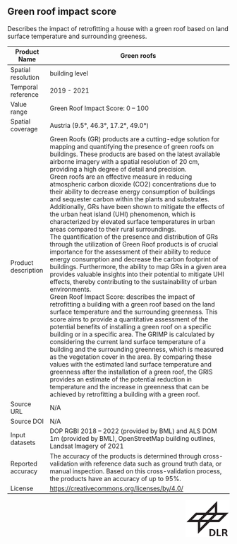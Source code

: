 ## Green roof impact score

Describes the impact of retrofitting a house with a green roof based on land surface temperature and surrounding greeness.

|Product Name| Green roofs |
| --- | --- |
| Spatial resolution |  building level |
| Temporal reference | 2019 - 2021 |
| Value range | Green Roof Impact Score: 0 – 100 |
| Spatial coverage | Austria (9.5°, 46.3°, 17.2°, 49.0°) |
| Product description |Green Roofs (GR) products are a cutting-edge solution for mapping and quantifying the presence of green roofs on buildings. These products are based on the latest available airborne imagery with a spatial resolution of 20 cm, providing a high degree of detail and precision.<br>Green roofs are an effective measure in reducing atmospheric carbon dioxide (CO2) concentrations due to their ability to decrease energy consumption of buildings and sequester carbon within the plants and substrates. Additionally, GRs have been shown to mitigate the effects of the urban heat island (UHI) phenomenon, which is characterized by elevated surface temperatures in urban areas compared to their rural surroundings. <br> The quantification of the presence and distribution of GRs through the utilization of Green Roof products is of crucial importance for the assessment of their ability to reduce energy consumption and decrease the carbon footprint of buildings. Furthermore, the ability to map GRs in a given area provides valuable insights into their potential to mitigate UHI effects, thereby contributing to the sustainability of urban environments.<br>Green Roof Impact Score: describes the impact of retrofitting a building with a green roof based on the land surface temperature and the surrounding greenness. This score aims to provide a quantitative assessment of the potential benefits of installing a green roof on a specific building or in a specific area. The GRIMP is calculated by considering the current land surface temperature of a building and the surrounding greenness, which is measured as the vegetation cover in the area. By comparing these values with the estimated land surface temperature and greenness after the installation of a green roof, the GRIS provides an estimate of the potential reduction in temperature and the increase in greenness that can be achieved by retrofitting a building with a green roof.|
| Source URL | N/A |
| Source DOI | N/A |
| Input datasets | DOP RGBI 2018 – 2022 (provided by BML) and ALS DOM 1m (provided by BML), OpenStreetMap building outlines, Landsat Imagery of 2021 |
| Reported accuracy | The accuracy of the products is determined through cross-validation with reference data such as ground truth data, or manual inspection. Based on this cross-validation process, the products have an accuracy of up to 95%.|
| License | https://creativecommons.org/licenses/by/4.0/|

<div style="width: 100%;"><img style="width:100px; float:right;" src="https://raw.githubusercontent.com/eurodatacube/eodash-assets/main/collections/gtif-logos/dlr_no_text.png"></img></div>
